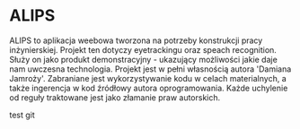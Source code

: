 # ALIPS
ALIPS to aplikacja weebowa tworzona na potrzeby konstrukcji pracy inżynierskiej. Projekt ten dotyczy eyetrackingu oraz speach recognition. Służy on jako produkt demonstracyjny - ukazujący możliwości jakie daje nam uwczesna technologia. Projekt jest w pełni własnością autora 'Damiana Jamroży'. Zabraniane jest wykorzystywanie kodu w celach materialnych, a także ingerencja w kod źródłowy autora oprogramowania. Każde uchylenie od reguły traktowane jest jako złamanie praw autorskich.

test git